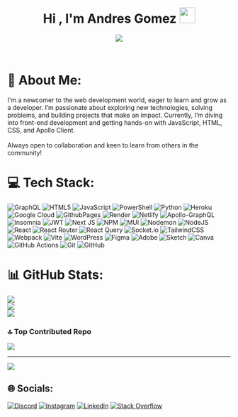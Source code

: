 <h1 align="center"><b>Hi , I'm Andres Gomez </b><img src="https://media.giphy.com/media/hvRJCLFzcasrR4ia7z/giphy.gif" width="35"></h1>

<p align="center">
  <a href="https://github.com/DenverCoder1/readme-typing-svg"><img src="https://readme-typing-svg.herokuapp.com?font=Time+New+Roman&color=cyan&size=25&center=true&vCenter=true&width=600&height=100&lines=Andres+Julian+Gomez+Suarez..&hearts;++;Full+Stack+Developer,;Web+Developer+Student,;Active+Learner/Researcher,;Love+to+learn+new+stuffs..<3"></a>
</p>
<br>

# 💫 About Me:

I'm a newcomer to the web development world, eager to learn and grow as a developer. I’m passionate about exploring new technologies, solving problems, and building projects that make an impact. Currently, I’m diving into front-end development and getting hands-on with JavaScript, HTML, CSS, and Apollo Client.<br><br>Always open to collaboration and keen to learn from others in the community!



# 💻 Tech Stack:

![GraphQL](https://img.shields.io/badge/-GraphQL-E10098?style=for-the-badge&logo=graphql&logoColor=white) ![HTML5](https://img.shields.io/badge/html5-%23E34F26.svg?style=for-the-badge&logo=html5&logoColor=white) ![JavaScript](https://img.shields.io/badge/javascript-%23323330.svg?style=for-the-badge&logo=javascript&logoColor=%23F7DF1E) ![PowerShell](https://img.shields.io/badge/PowerShell-%235391FE.svg?style=for-the-badge&logo=powershell&logoColor=white) ![Python](https://img.shields.io/badge/python-3670A0?style=for-the-badge&logo=python&logoColor=ffdd54) ![Heroku](https://img.shields.io/badge/heroku-%23430098.svg?style=for-the-badge&logo=heroku&logoColor=white) ![Google Cloud](https://img.shields.io/badge/GoogleCloud-%234285F4.svg?style=for-the-badge&logo=google-cloud&logoColor=white) ![GithubPages](https://img.shields.io/badge/github%20pages-121013?style=for-the-badge&logo=github&logoColor=white) ![Render](https://img.shields.io/badge/Render-%46E3B7.svg?style=for-the-badge&logo=render&logoColor=white) ![Netlify](https://img.shields.io/badge/netlify-%23000000.svg?style=for-the-badge&logo=netlify&logoColor=#00C7B7) ![Apollo-GraphQL](https://img.shields.io/badge/-ApolloGraphQL-311C87?style=for-the-badge&logo=apollo-graphql) ![Insomnia](https://img.shields.io/badge/Insomnia-black?style=for-the-badge&logo=insomnia&logoColor=5849BE) ![JWT](https://img.shields.io/badge/JWT-black?style=for-the-badge&logo=JSON%20web%20tokens) ![Next JS](https://img.shields.io/badge/Next-black?style=for-the-badge&logo=next.js&logoColor=white) ![NPM](https://img.shields.io/badge/NPM-%23CB3837.svg?style=for-the-badge&logo=npm&logoColor=white) ![MUI](https://img.shields.io/badge/MUI-%230081CB.svg?style=for-the-badge&logo=mui&logoColor=white) ![Nodemon](https://img.shields.io/badge/NODEMON-%23323330.svg?style=for-the-badge&logo=nodemon&logoColor=%BBDEAD) ![NodeJS](https://img.shields.io/badge/node.js-6DA55F?style=for-the-badge&logo=node.js&logoColor=white) ![React](https://img.shields.io/badge/react-%2320232a.svg?style=for-the-badge&logo=react&logoColor=%2361DAFB) ![React Router](https://img.shields.io/badge/React_Router-CA4245?style=for-the-badge&logo=react-router&logoColor=white) ![React Query](https://img.shields.io/badge/-React%20Query-FF4154?style=for-the-badge&logo=react%20query&logoColor=white) ![Socket.io](https://img.shields.io/badge/Socket.io-black?style=for-the-badge&logo=socket.io&badgeColor=010101) ![TailwindCSS](https://img.shields.io/badge/tailwindcss-%2338B2AC.svg?style=for-the-badge&logo=tailwind-css&logoColor=white) ![Webpack](https://img.shields.io/badge/webpack-%238DD6F9.svg?style=for-the-badge&logo=webpack&logoColor=black) ![Vite](https://img.shields.io/badge/vite-%23646CFF.svg?style=for-the-badge&logo=vite&logoColor=white) ![WordPress](https://img.shields.io/badge/WordPress-%23117AC9.svg?style=for-the-badge&logo=WordPress&logoColor=white) ![Figma](https://img.shields.io/badge/figma-%23F24E1E.svg?style=for-the-badge&logo=figma&logoColor=white) ![Adobe](https://img.shields.io/badge/adobe-%23FF0000.svg?style=for-the-badge&logo=adobe&logoColor=white) ![Sketch](https://img.shields.io/badge/Sketch-FFB387?style=for-the-badge&logo=sketch&logoColor=black) ![Canva](https://img.shields.io/badge/Canva-%2300C4CC.svg?style=for-the-badge&logo=Canva&logoColor=white) ![GitHub Actions](https://img.shields.io/badge/github%20actions-%232671E5.svg?style=for-the-badge&logo=githubactions&logoColor=white) ![Git](https://img.shields.io/badge/git-%23F05033.svg?style=for-the-badge&logo=git&logoColor=white) ![GitHub](https://img.shields.io/badge/github-%23121011.svg?style=for-the-badge&logo=github&logoColor=white)

  
# 📊 GitHub Stats:

<p align="center">

![](https://github-readme-stats.vercel.app/api?username=ANDRESGOM77&theme=prussian&hide_border=false&include_all_commits=false&count_private=false)<br/>
![](https://github-readme-streak-stats.herokuapp.com/?user=ANDRESGOM77&theme=prussian&hide_border=false)<br/>
![](https://github-readme-stats.vercel.app/api/top-langs/?username=ANDRESGOM77&theme=prussian&hide_border=false&include_all_commits=false&count_private=false&layout=compact)

<p />
  
### 🔝 Top Contributed Repo

<p align="center">
  
![](https://github-contributor-stats.vercel.app/api?username=ANDRESGOM77&limit=5&theme=prussian&combine_all_yearly_contributions=true)

---
[![](https://visitcount.itsvg.in/api?id=ANDRESGOM77&icon=9&color=0)](https://visitcount.itsvg.in)

<p />
  
## 🌐 Socials:
  
[![Discord](https://img.shields.io/badge/Discord-%237289DA.svg?logo=discord&logoColor=white)](https://discord.gg/AndresJG) [![Instagram](https://img.shields.io/badge/Instagram-%23E4405F.svg?logo=Instagram&logoColor=white)](https://instagram.com/andres_gomez77) [![LinkedIn](https://img.shields.io/badge/LinkedIn-%230077B5.svg?logo=linkedin&logoColor=white)](https://www.linkedin.com/in/andres-julian-gomez-suarez/) [![Stack Overflow](https://img.shields.io/badge/-Stackoverflow-FE7A16?logo=stack-overflow&logoColor=white)](https://stackoverflow.com/users/27670489/andres-gomez) 
